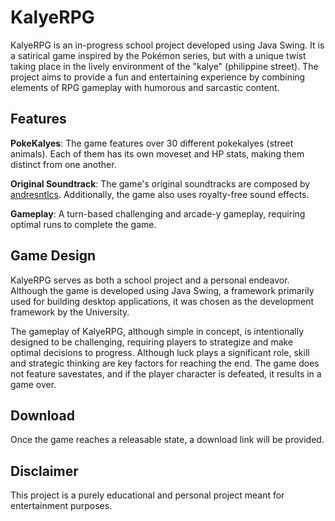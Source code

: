 # KalyeRPG

KalyeRPG is an in-progress school project developed using Java Swing. It is a satirical game inspired by the Pokémon series, but with a unique twist taking  place in the lively environment of the "kalye" (philippine street). The project aims to provide a fun and entertaining experience by combining elements of RPG gameplay with humorous and sarcastic content.

## Features

**PokeKalyes**: The game features over 30 different pokekalyes (street animals). Each of them has its own moveset and HP stats, making them distinct from one another.

**Original Soundtrack**: The game's original soundtracks are composed by [andresntlcs](https://github.com/andresntlcs).  Additionally, the game also uses royalty-free sound effects.

**Gameplay**: A turn-based challenging and arcade-y gameplay, requiring optimal runs to complete the game.

## Game Design
KalyeRPG serves as both a school project and a personal endeavor. Although the game is developed using Java Swing, a framework primarily used for building desktop applications, it was chosen as the development framework by the University.

The gameplay of KalyeRPG, although simple in concept, is intentionally designed to be challenging, requiring players to strategize and make optimal decisions to progress. Although luck plays a significant role, skill and strategic thinking are key factors for reaching the end. The game does not feature savestates, and if the player character is defeated, it results in a game over.

## Download
Once the game reaches a releasable state, a download link will be provided.

## Disclaimer
This project is a purely educational and personal project meant for entertainment purposes.
